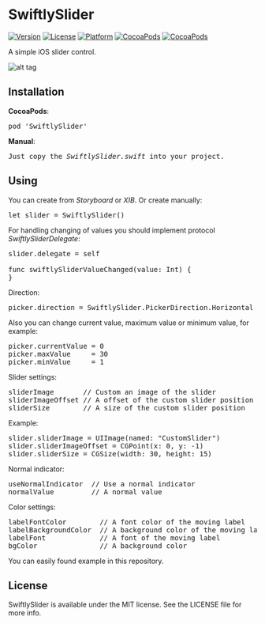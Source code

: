 # SwiftlySlider

[![Version](https://img.shields.io/cocoapods/v/SwiftlySlider.svg?style=flat)](http://cocoadocs.org/docsets/SwiftlySlider)
[![License](https://img.shields.io/cocoapods/l/SwiftlySlider.svg?style=flat)](http://cocoadocs.org/docsets/SwiftlySlider)
[![Platform](https://img.shields.io/cocoapods/p/SwiftlySlider.svg?style=flat)](http://cocoadocs.org/docsets/SwiftlySlider)
[![CocoaPods](https://img.shields.io/cocoapods/dt/SwiftlySlider.svg)](https://cocoapods.org/pods/SwiftlySlider)
[![CocoaPods](https://img.shields.io/cocoapods/dm/SwiftlySlider.svg)](https://cocoapods.org/pods/SwiftlySlider)

A simple iOS slider control.

![alt tag](https://raw.github.com/maximbilan/SwiftlySlider/master/img/1.png)

## Installation
<b>CocoaPods</b>:
<pre>
pod 'SwiftlySlider'
</pre>
<b>Manual</b>:
<pre>
Just copy the <i>SwiftlySlider.swift</i> into your project.
</pre>

## Using

You can create from <i>Storyboard</i> or <i>XIB</i>. Or create manually:
<pre>
let slider = SwiftlySlider()
</pre>

For handling changing of values you should implement protocol <i>SwiftlySliderDelegate</i>:

<pre>
slider.delegate = self

func swiftlySliderValueChanged(value: Int) {
}
</pre>

Direction:
<pre>
picker.direction = SwiftlySlider.PickerDirection.Horizontal // Vertical, Horizontal
</pre>

Also you can change current value, maximum value or minimum value, for example:
<pre>
picker.currentValue = 0
picker.maxValue     = 30
picker.minValue     = 1
</pre>

Slider settings:

<pre>
sliderImage       // Custom an image of the slider
sliderImageOffset // A offset of the custom slider position
sliderSize        // A size of the custom slider position
</pre>

Example:

<pre>
slider.sliderImage = UIImage(named: "CustomSlider")
slider.sliderImageOffset = CGPoint(x: 0, y: -1)
slider.sliderSize = CGSize(width: 30, height: 15)
</pre>

Normal indicator:

<pre>
useNormalIndicator  // Use a normal indicator
normalValue         // A normal value
</pre>

Color settings:
<pre>
labelFontColor        // A font color of the moving label
labelBackgroundColor  // A background color of the moving label
labelFont             // A font of the moving label
bgColor               // A background color
</pre>

You can easily found example in this repository.

## License

SwiftlySlider is available under the MIT license. See the LICENSE file for more info.
